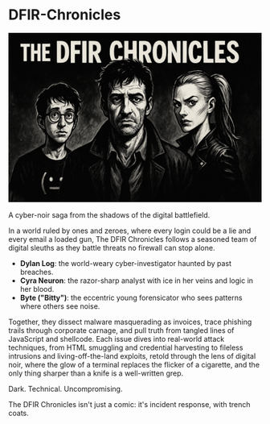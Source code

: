 # DFIR-Chronicles

![banner](./banner.png)

A cyber-noir saga from the shadows of the digital battlefield.

In a world ruled by ones and zeroes, where every login could be a lie and every email a loaded gun, The DFIR Chronicles follows a seasoned team of digital sleuths as they battle threats no firewall can stop alone.

- **Dylan Log**: the world-weary cyber-investigator haunted by past breaches.
- **Cyra Neuron**: the razor-sharp analyst with ice in her veins and logic in her blood.
- **Byte ("Bitty")**: the eccentric young forensicator who sees patterns where others see noise.

Together, they dissect malware masquerading as invoices, trace phishing trails through corporate carnage, and pull truth from tangled lines of JavaScript and shellcode. Each issue dives into real-world attack techniques, from HTML smuggling and credential harvesting to fileless intrusions and living-off-the-land exploits, retold through the lens of digital noir, where the glow of a terminal replaces the flicker of a cigarette, and the only thing sharper than a knife is a well-written grep.

Dark. Technical. Uncompromising.

The DFIR Chronicles isn't just a comic: it's incident response, with trench coats.

